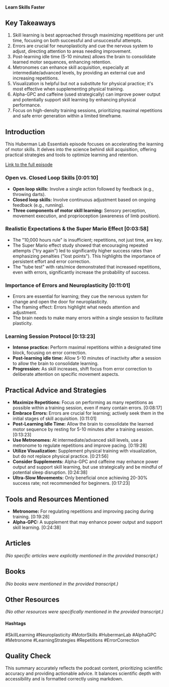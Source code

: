#### Learn Skills Faster

## Key Takeaways
1. Skill learning is best approached through maximizing repetitions per unit time, focusing on both successful and unsuccessful attempts.
2.  Errors are crucial for neuroplasticity and cue the nervous system to adjust, directing attention to areas needing improvement.
3. Post-learning idle time (5-10 minutes) allows the brain to consolidate learned motor sequences, enhancing retention.
4.  Metronomes can enhance skill acquisition, especially at intermediate/advanced levels, by providing an external cue and increasing repetitions.
5. Visualization is helpful but not a substitute for physical practice; it's most effective when supplementing physical training.
6. Alpha-GPC and caffeine (used strategically) can improve power output and potentially support skill learning by enhancing physical performance.
7.  Focus on high-density training sessions, prioritizing maximal repetitions and safe error generation within a limited timeframe.


## Introduction
This Huberman Lab Essentials episode focuses on accelerating the learning of motor skills.  It delves into the science behind skill acquisition, offering practical strategies and tools to optimize learning and retention.


[Link to the full episode](https://www.youtube.com/watch?v=VnEy78RL2YY)

### Open vs. Closed Loop Skills [0:01:10]
- **Open loop skills:** Involve a single action followed by feedback (e.g., throwing darts).
- **Closed loop skills:** Involve continuous adjustment based on ongoing feedback (e.g., running).
- **Three components of motor skill learning:** Sensory perception, movement execution, and proprioception (awareness of limb position).

### Realistic Expectations & the Super Mario Effect [0:03:58]
- The "10,000 hours rule" is insufficient; repetitions, not just time, are key.
- The Super Mario effect study showed that encouraging repeated attempts ("try again") led to significantly higher success rates than emphasizing penalties ("lost points").  This highlights the importance of persistent effort and error correction.
-  The "tube test" with rats/mice demonstrated that increased repetitions, even with errors, significantly increase the probability of success.

### Importance of Errors and Neuroplasticity [0:11:01]
- Errors are essential for learning; they cue the nervous system for change and open the door for neuroplasticity.
- The framing effect: Errors highlight what needs attention and adjustment.
- The brain needs to make many errors within a single session to facilitate plasticity.

### Learning Session Protocol [0:13:23]
- **Intense practice:** Perform maximal repetitions within a designated time block, focusing on error correction.
- **Post-learning idle time:** Allow 5-10 minutes of inactivity after a session to allow the brain to consolidate learning.
- **Progression:** As skill increases, shift focus from error correction to deliberate attention on specific movement aspects.


## Practical Advice and Strategies
- **Maximize Repetitions:** Focus on performing as many repetitions as possible within a training session, even if many contain errors. [0:08:17]
- **Embrace Errors:** Errors are crucial for learning; actively seek them in the initial stages of skill acquisition. [0:11:01]
- **Post-Learning Idle Time:** Allow the brain to consolidate the learned motor sequence by resting for 5-10 minutes after a training session. [0:13:23]
- **Use Metronomes:** At intermediate/advanced skill levels, use a metronome to regulate repetitions and improve pacing. [0:19:28]
- **Utilize Visualization:** Supplement physical training with visualization, but do not replace physical practice. [0:21:56]
- **Consider Supplements:** Alpha-GPC and caffeine may enhance power output and support skill learning, but use strategically and be mindful of potential sleep disruption. [0:24:38]
- **Ultra-Slow Movements:** Only beneficial once achieving 20-30% success rate; not recommended for beginners. [0:17:23]

## Tools and Resources Mentioned
- **Metronome:**  For regulating repetitions and improving pacing during training. [0:19:28]
- **Alpha-GPC:** A supplement that may enhance power output and support skill learning. [0:24:38]


## Articles
*(No specific articles were explicitly mentioned in the provided transcript.)*


## Books
*(No books were mentioned in the provided transcript.)*


## Other Resources
*(No other resources were specifically mentioned in the provided transcript.)*


#### Hashtags
#SkillLearning #Neuroplasticity #MotorSkills #HubermanLab #AlphaGPC #Metronome #LearningStrategies #Repetitions #ErrorCorrection


## Quality Check
This summary accurately reflects the podcast content, prioritizing scientific accuracy and providing actionable advice.  It balances scientific depth with accessibility and is formatted correctly using markdown.
